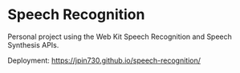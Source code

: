 # Speech Recognition

Personal project using the Web Kit Speech Recognition and Speech Synthesis APIs.

Deployment: https://jpin730.github.io/speech-recognition/
